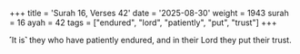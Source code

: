 +++
title = 'Surah 16, Verses 42'
date = '2025-08-30'
weight = 1943
surah = 16
ayah = 42
tags = ["endured", "lord", "patiently", "put", "trust"]
+++

˹It is˺ they who have patiently endured, and in their Lord they put their trust.
